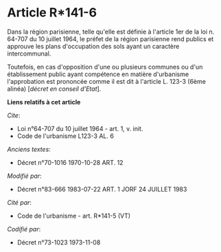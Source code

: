 # Article R*141-6

Dans la région parisienne, telle qu'elle est définie à l'article 1er de la loi n. 64-707 du 10 juillet 1964, le préfet de la
région parisienne rend publics et approuve les plans d'occupation des sols ayant un caractère intercommunal.

Toutefois, en cas d'opposition d'une ou plusieurs communes ou d'un établissement public ayant compétence en matière
d'urbanisme l'approbation est prononcée comme il est dit à l'article L. 123-3 (6ème alinéa) [*décret en conseil d'Etat*].

**Liens relatifs à cet article**

_Cite_:

  - Loi n°64-707 du 10 juillet 1964 - art. 1, v. init.
  - Code de l'urbanisme L123-3 AL. 6

_Anciens textes_:

  - Décret n°70-1016 1970-10-28 ART. 12

_Modifié par_:

  - Décret n°83-666 1983-07-22 ART. 1 JORF 24 JUILLET 1983

_Cité par_:

  - Code de l'urbanisme - art. R*141-5 (VT)

_Codifié par_:

  - Décret n°73-1023 1973-11-08

